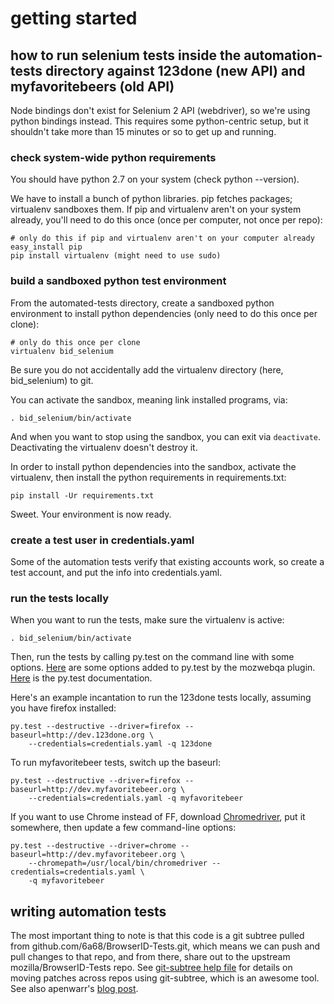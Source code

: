 getting started
===============

## how to run selenium tests inside the automation-tests directory against 123done (new API) and myfavoritebeers (old API)

Node bindings don't exist for Selenium 2 API (webdriver), so we're using python bindings instead. This requires some python-centric setup, but it shouldn't take more than 15 minutes or so to get up and running.

### check system-wide python requirements

You should have python 2.7 on your system (check python --version).

We have to install a bunch of python libraries. pip fetches packages; virtualenv sandboxes them. If pip and virtualenv aren't on your system already, you'll need to do this once (once per computer, not once per repo):

    # only do this if pip and virtualenv aren't on your computer already
    easy_install pip
    pip install virtualenv (might need to use sudo)

### build a sandboxed python test environment

From the automated-tests directory, create a sandboxed python environment to install python dependencies (only need to do this once per clone):

    # only do this once per clone
    virtualenv bid_selenium 

Be sure you do not accidentally add the virtualenv directory (here, bid_selenium) to git.

You can activate the sandbox, meaning link installed programs, via:

    . bid_selenium/bin/activate

And when you want to stop using the sandbox, you can exit via ```deactivate```. Deactivating the virtualenv doesn't destroy it.

In order to install python dependencies into the sandbox, activate the virtualenv, then install the python requirements in requirements.txt:

    pip install -Ur requirements.txt

Sweet. Your environment is now ready.

### create a test user in credentials.yaml

Some of the automation tests verify that existing accounts work, so create a test account, and put the info into credentials.yaml.

### run the tests locally

When you want to run the tests, make sure the virtualenv is active:

    . bid_selenium/bin/activate

Then, run the tests by calling py.test on the command line with some options. [Here](https://github.com/davehunt/pytest-mozwebqa) are some options added to py.test by the mozwebqa plugin. [Here](http://pytest.org/latest/usage.html) is the py.test documentation.

Here's an example incantation to run the 123done tests locally, assuming you have firefox installed:

    py.test --destructive --driver=firefox --baseurl=http://dev.123done.org \
        --credentials=credentials.yaml -q 123done

To run myfavoritebeer tests, switch up the baseurl:

    py.test --destructive --driver=firefox --baseurl=http://dev.myfavoritebeer.org \
        --credentials=credentials.yaml -q myfavoritebeer

If you want to use Chrome instead of FF, download [Chromedriver](http://code.google.com/p/selenium/wiki/ChromeDriver), put it somewhere, then update a few command-line options:

    py.test --destructive --driver=chrome --baseurl=http://dev.myfavoritebeer.org \
        --chromepath=/usr/local/bin/chromedriver --credentials=credentials.yaml \ 
        -q myfavoritebeer

## writing automation tests

The most important thing to note is that this code is a git subtree pulled from github.com/6a68/BrowserID-Tests.git, which means we can push and pull changes to that repo, and from there, share out to the upstream mozilla/BrowserID-Tests repo. See [git-subtree help file](https://github.com/apenwarr/git-subtree/blob/master/git-subtree.txt) for details on moving patches across repos using git-subtree, which is an awesome tool. See also apenwarr's [blog post](http://apenwarr.ca/log/?m=200904#30).
